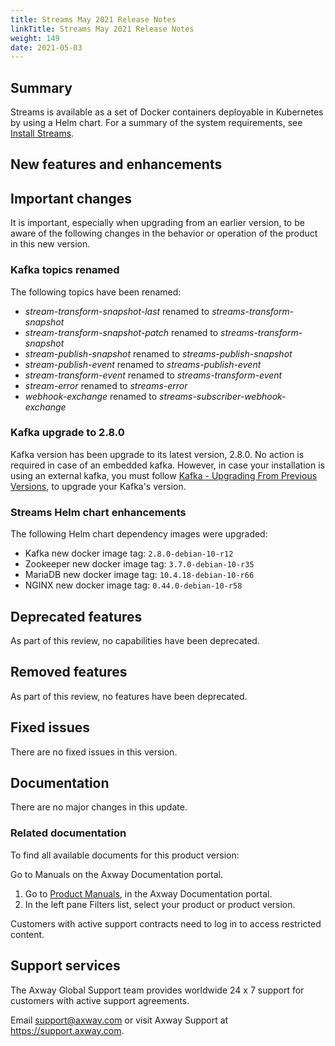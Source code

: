 ```yaml
---
title: Streams May 2021 Release Notes
linkTitle: Streams May 2021 Release Notes
weight: 149
date: 2021-05-03
---
```


## Summary

Streams is available as a set of Docker containers deployable in Kubernetes by using a Helm chart.
For a summary of the system requirements, see [Install Streams](/docs/install/).

## New features and enhancements
<!-- Add the new features here -->

## Important changes
<!-- Use this section to describe any changes in the behavior of the product (as a result of features or fixes), for example, new Java system properties in the jvm.xml file. This section could also be used for any important information that doesn't fit elsewhere. -->

It is important, especially when upgrading from an earlier version, to be aware of the following changes in the behavior or operation of the product in this new version.

### Kafka topics renamed

The following topics have been renamed:

* *stream-transform-snapshot-last* renamed to *streams-transform-snapshot*
* *stream-transform-snapshot-patch* renamed to *streams-transform-snapshot*
* *stream-publish-snapshot* renamed to *streams-publish-snapshot*
* *stream-publish-event* renamed to *streams-publish-event*
* *stream-transform-event* renamed to *streams-transform-event*
* *stream-error* renamed to *streams-error*
* *webhook-exchange* renamed to *streams-subscriber-webhook-exchange*

### Kafka upgrade to 2.8.0

Kafka version has been upgrade to its latest version, 2.8.0. No action is required in case of an embedded kafka. However, in case your installation is using an external kafka, you must follow [Kafka - Upgrading From Previous Versions](https://kafka.apache.org/28/documentation.html#upgrade), to upgrade your Kafka's version.

### Streams Helm chart enhancements

The following Helm chart dependency images were upgraded:

* Kafka new docker image tag: `2.8.0-debian-10-r12`
* Zookeeper new docker image tag: `3.7.0-debian-10-r35`
* MariaDB new docker image tag: `10.4.18-debian-10-r66`
* NGINX new docker image tag: `0.44.0-debian-10-r58`

## Deprecated features
<!-- As part of our software development life cycle, we constantly review our Streams offering. -->

As part of this review, no capabilities have been deprecated.

## Removed features
<!-- To stay current and align our offerings with customer demand and best practices, Axway might discontinue support for some capabilities. -->

As part of this review, no features have been deprecated.

## Fixed issues

There are no fixed issues in this version.

## Documentation

There are no major changes in this update.

### Related documentation

To find all available documents for this product version:

Go to Manuals on the Axway Documentation portal.

1. Go to [Product Manuals](https://docs.axway.com/bundle), in the Axway Documentation portal.
2. In the left pane Filters list, select your product or product version.

Customers with active support contracts need to log in to access restricted content.

## Support services

The Axway Global Support team provides worldwide 24 x 7 support for customers with active support agreements.

Email [support@axway.com](mailto:support@axway.com) or visit Axway Support at <https://support.axway.com>.
